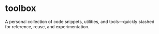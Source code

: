 # toolbox
A personal collection of code snippets, utilities, and tools—quickly stashed for reference, reuse, and experimentation.
